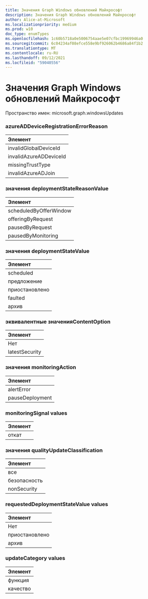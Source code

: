 ```yaml
---
title: Значения Graph Windows обновлений Майкрософт
description: Значения Graph Windows обновлений Майкрософт
author: Alice-at-Microsoft
ms.localizationpriority: medium
ms.prod: w10
doc_type: enumTypes
ms.openlocfilehash: 1c60b5718a0e5006754aae5e07cfbc19969946a0
ms.sourcegitcommit: 6c04234af08efce558e9bf926062b4686a84f1b2
ms.translationtype: MT
ms.contentlocale: ru-RU
ms.lasthandoff: 09/12/2021
ms.locfileid: "59040556"
---
```

# <a name="microsoft-graph-windows-updates-enumeration-values"></a>Значения Graph Windows обновлений Майкрософт

Пространство имен: microsoft.graph.windowsUpdates

### <a name="azureaddeviceregistrationerrorreason-values"></a>azureADDeviceRegistrationErrorReason 

|Элемент|
|:---|
|invalidGlobalDeviceId|
|invalidAzureADDeviceId|
|missingTrustType|
|invalidAzureADJoin|

### <a name="deploymentstatereasonvalue-values"></a>значения deploymentStateReasonValue 

|Элемент|
|:---|
|scheduledByOfferWindow|
|offeringByRequest|
|pausedByRequest|
|pausedByMonitoring|

### <a name="deploymentstatevalue-values"></a>значения deploymentStateValue 

|Элемент|
|:---|
|scheduled|
|предложение|
|приостановлено|
|faulted|
|архив|

### <a name="equivalentcontentoption-values"></a>эквивалентные значенияContentOption 

|Элемент|
|:---|
|Нет|
|latestSecurity|

### <a name="monitoringaction-values"></a>значения monitoringAction 

|Элемент|
|:---|
|alertError|
|pauseDeployment|

### <a name="monitoringsignal-values"></a>monitoringSignal values 

|Элемент|
|:---|
|откат|

### <a name="qualityupdateclassification-values"></a>значения qualityUpdateClassification 

|Элемент|
|:---|
|все|
|безопасность|
|nonSecurity|

### <a name="requesteddeploymentstatevalue-values"></a>requestedDeploymentStateValue values 

|Элемент|
|:---|
|Нет|
|приостановлено|
|архив|

### <a name="updatecategory-values"></a>updateCategory values 

|Элемент|
|:---|
|функция|
|качество|

<!--
{
  "type": "#page.annotation",
  "namespace": "microsoft.graph.windowsUpdates"
}
-->
